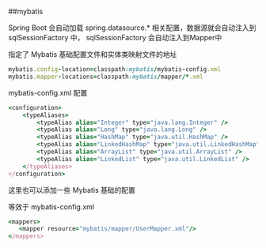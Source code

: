 ##mybatis


Spring Boot 会自动加载 spring.datasource.* 相关配置，数据源就会自动注入到 sqlSessionFactory 中，
sqlSessionFactory 会自动注入到Mapper中

指定了 Mybatis 基础配置文件和实体类映射文件的地址
```ruby
mybatis.config-location=classpath:mybatis/mybatis-config.xml
mybatis.mapper-locations=classpath:mybatis/mapper/*.xml 
```



mybatis-config.xml 配置
```ruby
<configuration>
    <typeAliases>
        <typeAlias alias="Integer" type="java.lang.Integer" />
        <typeAlias alias="Long" type="java.lang.Long" />
        <typeAlias alias="HashMap" type="java.util.HashMap" />
        <typeAlias alias="LinkedHashMap" type="java.util.LinkedHashMap" />
        <typeAlias alias="ArrayList" type="java.util.ArrayList" />
        <typeAlias alias="LinkedList" type="java.util.LinkedList" />
    </typeAliases>
</configuration>
```
这里也可以添加一些 Mybatis 基础的配置

等效于
mybatis-config.xml
```ruby
<mappers>
   <mapper resource="mybatis/mapper/UserMapper.xml"/>
</mappers>
```
